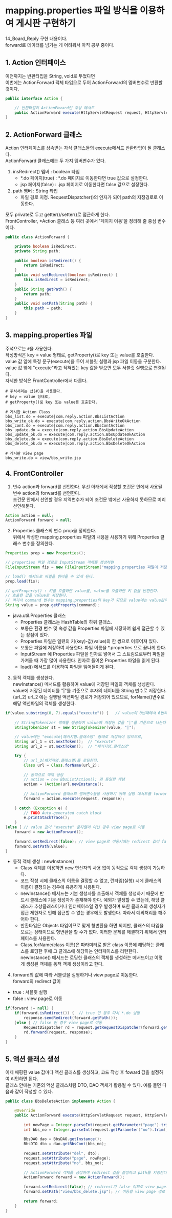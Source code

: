 # mapping.properties 파일 방식을 이용하여 게시판 구현하기

14_Board_Reply 구현 내용이다.  
forward로 데이터를 넘기는 게 어려워서 아직 공부 중이다.  

## 1. Action 인터페이스
이전까지는 반환타입을 String, void로 두었다면  
이번에는 ActionForward 객체 타입으로 두어 ActionForward의 멤버변수로 반환할 것이다.  

```java
public interface Action {

	// 반환타입이 ActionFoward인 추상 메서드
	public ActionForward execute(HttpServletRequest request, HttpServletResponse response);
}
```


## 2. ActionForward 클래스
Action 인터페이스를 상속받는 자식 클래스들의 execute메서드 반환타입이 될 클래스다.  
ActionForward 클래스에는 두 가지 멤버변수가 있다.  

1) insRedirect() 멤버 : boolean 타입
	- *.do 페이지(true) : *.do 페이지로 이동한다면 true 값으로 설정한다.   
	- jsp 페이지(false) : .jsp 페이지로 이동한다면 false 값으로 설정한다.    
2) path 멤버 : String 타입
	- 파일 경로 지정. RequestDispatcher()의 인자가 되어 path의 지정경로로 이동한다.  
	

모두 private로 두고 getter()/setter()로 접근하게 한다.  
FrontController, *Action 클래스 등 여러 곳에서 '페이지 이동'을 정리해 줄 중심 변수이다.  

```java
public class ActionForward {

	private boolean isRedirect;
	private String path;
	
	public boolean isRedirect() {
		return isRedirect;
	}
	public void setRedirect(boolean isRedirect) {
		this.isRedirect = isRedirect;
	}
	public String getPath() {
		return path;
	}
	public void setPath(String path) {
		this.path = path;
	}
}
```
	


## 3. mapping.properties 파일
주석으로는 `#`을 사용한다.  
작성방식은 key = value 형태로, getProperty()로 key 또는 value를 호출한다. 
value 값 앞에 특정 문구(execute)을 두어 서블릿 실행과 jsp 파일 이동을 구분한다.   
value 값 앞에 "execute"라고 적혀있는 key 값을 받으면 모두 서블릿 실행으로 연결된다.  
자세한 방식은 FrontController에서 다룬다.   


```file
# 주석처리는 샵(#)을 사용한다. 
# key = value 형태로, 
# getProperty()로 key 또는 value를 호출한다. 

# 게시판 Action Class
bbs_list.do = execute|com.reply.action.BbsListAction
bbs_write_ok.do = execute|com.reply.action.BbsWriteOkAction
bbs_cont.do = execute|com.reply.action.BbsContAction
bbs_update.do = execute|com.reply.action.BbsUpdateAction
bbs_update_ok.do = execute|com.reply.action.BbsUpdateOkAction
bbs_delete.do = execute|com.reply.action.BbsDeleteAction
bbs_delete_ok.do = execute|com.reply.action.BbsDeleteOkAction

# 게시판 view page
bbs_write.do = view/bbs_write.jsp
```



## 4. FrontController
1) 변수 action과 forward를 선언한다.
우선 아래에서 작성할 조건문 안에서 사용될 변수 action과 forward를 선언한다.  
조건문 안에서 선언할 경우 지역변수가 되어 조건문 밖에선 사용하지 못하므로 미리 선언해둔다.  

```java
Action action = null;
ActionForward forward = null;
```


2) Properties 클래스의 변수 prop을 정의한다.  
위에서 작성한 mapping.properties 파일의 내용을 사용하기 위해 Properties 클래스 변수를 정의한다.  

```java
Properties prop = new Properties();

// properties 파일 경로로 InputStream 객체를 생성하면 
FileInputStream fis = new FileInputStream("mapping.properties 파일이 저장된 경로");

// load() 메서드로 파일을 읽어올 수 있게 된다. 
prop.load(fis);
		
// getProperty() : 키를 호출하면 value를, value를 호출하면 키 값을 반환한다.
// 호출한 값을 value로 저장한다. 
// 여기서 command 변수는 mapping.properties의 key가 되므로 value에는 value값이 저장된다.  
String value = prop.getProperty(command);
```


* java.util.Properties 클래스
	- Properties 클래스는 HashTable의 하위 클래스.
	- 보통은 환경 변수 및 속성 값을 Properties 파일에 저장하여 쉽게 접근할 수 있는 장점이 있다.
	- Properties 파일은 일련의 키(key)-값(value)의 한 쌍으로 이루어져 있다. 
	- 보통은 파일에 저장하여 사용한다. 파일 이름을 *.properties 으로 끝나게 한다.
	- InputStream 에 Properties 파일을 인자로 넣어서 그 스트림으로부터 파일을 가져올 때 가장 많이 사용한다. 인자로 들어온 Properties 파일을 읽게 된다.
	- load() 메서드를 이용하여 파일을 읽어들이게 된다. 



3) 동적 객체를 생성한다.  
newInstance() 메서드를 활용하여 value에 저장된 파일의 객체를 생성한다.  
value에 저장된 데이터를 "|"를 기준으로 후자의 데이터를 String 변수로 저장한다.(url_2)
url_2 에는 실행될 액션파일 경로가 저장되어 있으므로, forName()변수로 해당 액션파일의 객체를 생성한다.  

```java
if(value.substring(0, 7).equals("execute")) {	// value의 0번째에서 6번째 인덱스까지 저장된 값이 "execute"라면  
			
	// StringTokenizer 객체를 생성하여 value에 저장된 값을 "|"를 기준으로 나눈다. 
	StringTokenizer st = new StringTokenizer(value, "|");
	
	// value에는 "execute|패키지명.클래스명" 형태로 저장되어 있으므로,
	String url_1 = st.nextToken();	// "execute"
	String url_2 = st.nextToken();	// "패키지명.클래스명"

	try {
		// url_2(패키지명.클래스명)를 로딩한다.
		Class url = Class.forName(url_2); 	
				
		// 동적으로 객체 생성
		// action = new BbsListAction(); 과 동일한 개념
		action = (Action)url.newInstance();
				
		// ActionForward 클래스의 멤버변수들을 사용하기 위해 실행 메서드를 forward에 저장한다.  
		forward = action.execute(request, response);
				
	} catch (Exception e) {
		// TODO Auto-generated catch block
		e.printStackTrace();
	}	
}else {	// value 값이 "execute" 문자열이 아닌 경우 view page로 이동
	forward = new ActionForward();
	
	forward.setRedirect(false);	// view page로 이동시에는 redirect 값이 false
	forward.setPath(value);
}
```

* 동적 객체 생성 : newInstance()
	- Class 객체를 이용하면 new 연산자의 사용 없이 동적으로 객체 생성이 가능하다.
	- 코드 작성 시에 클래스의 이름을 결정할 수 없고, 런타임(실행) 시에 클래스의 이름이 결정되는 경우에 유용하게 사용된다.	  
	- newInstance() 메서드는 기본 생성자를 호출해서 객체를 생성하기 때문에 반드시 클래스에 기본 생성자가 존재해야 한다. 예외가 발생할 수 있는데, 해당 클래스가 추상클래스이거나 인터페이스일 경우 발생하며 또한 클래스의 생성자가 접근 제한자로 인해 접근할 수 없는 경우에도 발생한다. 따라서 예외처리를 해주어야 한다. 			  
	- 반환타입은 Objects 타입이므로 맞게 형변환을 하면 되지만, 클래스의 타입을 모르는 상태이므로 형변환을 할 수가 없다. 이러한 문제를 해결하기 위해서 인터페이스를 사용한다. 
	- Class.forName(class 이름)은 파라미터로 받은 class 이름에 해당하는 클래스를 로딩한 후에 그 클래스에 해당하는 인터페이스를 리턴한다. newInstance() 메서드는 로딩한 클래스의 객체를 생성하는 메서드이고 이렇게 생성된 객체를 동적 객체 생성이라고 한다.   



4) forward의 값에 따라 서블릿을 실행하거나 view page로 이동한다.  
forward의 redirect 값이 
* true : 서블릿 실행
* false : view page로 이동

```java
if(forward != null) {	
	if(forward.isRedirect()) {	// true 인 경우 다시 *.do 실행
		response.sendRedirect(forward.getPath());
	}else {	// false 인 경우 view page로 이동
		RequestDispatcher rd = request.getRequestDispatcher(forward.getPath());
		rd.forward(request, response);
	}
}
```

## 5. 액션 클래스 생성
이제 매핑된 value 값마다 액션 클래스를 생성하고, 코드 작성 후 foward 값을 설정하여 리턴하면 된다.  
클래스 안에는 기존의 액션 클래스처럼 DTO, DAO 객체가 활용될 수 있다. 
예를 들면 다음과 같이 작성할 수 있다.  

```java 
public class BbsDeleteAction implements Action {

	@Override
	public ActionForward execute(HttpServletRequest request, HttpServletResponse response) throws IOException {
		
		int nowPage = Integer.parseInt(request.getParameter("page").trim());
		int bbs_no = Integer.parseInt(request.getParameter("no").trim());
		
		BbsDAO dao = BbsDAO.getInstance();
		BbsDTO dto = dao.getBbsCont(bbs_no);
		
		request.setAttribute("del", dto);
		request.setAttribute("page", nowPage);
		request.setAttribute("no", bbs_no);
		
		// ActionForward 객체를 생성하여 redirect 값을 설정하고 path를 지정한다.  
		ActionForward forward = new ActionForward();
		 
		forward.setRedirect(false);	// redirect가 false 이므로 view page로 이동할 것이다.  
		forward.setPath("view/bbs_delete.jsp");	// 이동할 view page 경로
		
		return forward;
	}
}

```
